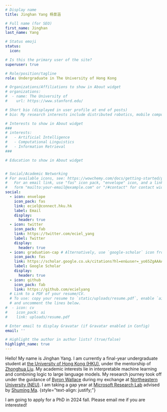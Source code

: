 ```yaml
---
# Display name
title: Jinghan Yang 杨景涵

# Full name (for SEO)
first_name: Jinghan
last_name: Yang

# Status emoji
status:
  icon: 

# Is this the primary user of the site?
superuser: true

# Role/position/tagline
role: Undergraduate in The University of Hong Kong

# Organizations/Affiliations to show in About widget
# organizations:
#  - name: The University of
#    url: https://www.stanford.edu/

# Short bio (displayed in user profile at end of posts)
# bio: My research interests include distributed robotics, mobile computing and programmable matter.

# Interests to show in About widget
###
# interests:
#   - Artificial Intelligence
#   - Computational Linguistics
#   - Information Retrieval
###

# Education to show in About widget


# Social/Academic Networking
# For available icons, see: https://wowchemy.com/docs/getting-started/page-builder/#icons
#   For an email link, use "fas" icon pack, "envelope" icon, and a link in the
#   form "mailto:your-email@example.com" or "/#contact" for contact widget.
social:
  - icon: envelope
    icon_pack: fas
    link: eciel@connect.hku.hk
    label: Email
    display:
      header: true
  - icon: twitter
    icon_pack: fab
    link: https://twitter.com/eciel_yang
    label: Twitter
    display:
      header: true
  - icon: graduation-cap # Alternatively, use `google-scholar` icon from `ai` icon pack
    icon_pack: fas
    link: https://scholar.google.co.uk/citations?hl=en&user=_yo65ZgAAAAJ
    label: Google Scholar
    display:
      header: true
  - icon: github
    icon_pack: fab
    link: https://github.com/ecielyang
  # Link to a PDF of your resume/CV.
  # To use: copy your resume to `static/uploads/resume.pdf`, enable `ai` icons in `params.yaml`,
  # and uncomment the lines below.
#  - icon: cv
#    icon_pack: ai
#    link: uploads/resume.pdf

# Enter email to display Gravatar (if Gravatar enabled in Config)
email: ''

# Highlight the author in author lists? (true/false)
highlight_name: true
---
```

Hello! My name is Jinghan Yang. I am currently a final-year undergraduate student at [the University of Hong Kong (HKU)](https://www.hku.hk), under the mentorship of [Zhonghua Liu](https://sites.google.com/view/drliu/home). 
My academic interests lie in interpretable machine learning and combining logic to large language models. 
My research journey took off under the guidance of [Byron Wallace](https://www.byronwallace.com) during my exchange at [Northeastern University (NEU)](https://www.northeastern.edu).
I am taking a gap year at [Microsoft Research Lab](https://www.microsoft.com/en-us/research/lab/microsoft-research-asia/) advised by [Shuming Ma](https://www.microsoft.com/en-us/research/people/shumma/).
{style="text-align: justify;"}

I am going to apply for a PhD in 2024 fall. Please email me if you are interested!


